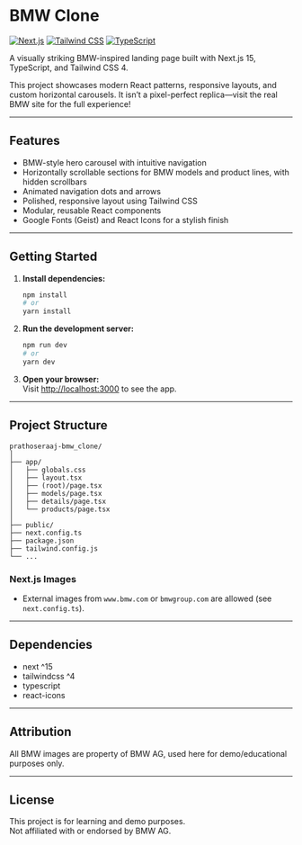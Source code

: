 # BMW Clone

[![Next.js](https://img.shields.io/badge/Next.js-15-black?logo=next.js&logoColor=white)](https://nextjs.org/)
[![Tailwind CSS](https://img.shields.io/badge/Tailwind_CSS-4.0-06B6D4?logo=tailwindcss&logoColor=white)](https://tailwindcss.com/)
[![TypeScript](https://img.shields.io/badge/TypeScript-5.8-blue?logo=typescript&logoColor=white)](https://www.typescriptlang.org/)

A visually striking BMW-inspired landing page built with Next.js 15, TypeScript, and Tailwind CSS 4.  

This project showcases modern React patterns, responsive layouts, and custom horizontal carousels. It isn’t a pixel-perfect replica—visit the real BMW site for the full experience!



---

## Features

- BMW-style hero carousel with intuitive navigation
- Horizontally scrollable sections for BMW models and product lines, with hidden scrollbars
- Animated navigation dots and arrows
- Polished, responsive layout using Tailwind CSS
- Modular, reusable React components
- Google Fonts (Geist) and React Icons for a stylish finish

---

## Getting Started

1. **Install dependencies:**
    ```bash
    npm install
    # or
    yarn install
    ```

2. **Run the development server:**
    ```bash
    npm run dev
    # or
    yarn dev
    ```

3. **Open your browser:**  
   Visit [http://localhost:3000](http://localhost:3000) to see the app.

---

## Project Structure

```
prathoseraaj-bmw_clone/
│
├── app/
│   ├── globals.css         
│   ├── layout.tsx          
│   ├── (root)/page.tsx     
│   ├── models/page.tsx     
│   ├── details/page.tsx    
│   └── products/page.tsx   
│
├── public/                 
├── next.config.ts          
├── package.json           
├── tailwind.config.js     
└── ...
```

### Next.js Images

- External images from `www.bmw.com` or `bmwgroup.com` are allowed (see `next.config.ts`).

---

## Dependencies

- next ^15
- tailwindcss ^4
- typescript
- react-icons

---

## Attribution

All BMW images are property of BMW AG, used here for demo/educational purposes only.

---

## License

This project is for learning and demo purposes.  
Not affiliated with or endorsed by BMW AG.